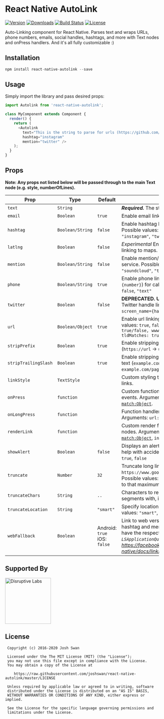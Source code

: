 # React Native AutoLink

[![Version][version-image]][package-url] [![Downloads][downloads-image]][package-url] [![Build Status][build-image]][build-url] [![License][license-image]][license-url]

Auto-Linking component for React Native. Parses text and wraps URLs, phone numbers, emails, social handles, hashtags, and more with Text nodes and onPress handlers. And it's all fully customizable :)

## Installation

```javascript
npm install react-native-autolink --save
```

## Usage

Simply import the library and pass desired props:

```javascript
import Autolink from 'react-native-autolink';

class MyComponent extends Component {
  render() {
    return (
      <Autolink
        text="This is the string to parse for urls (https://github.com/joshswan/react-native-autolink), phone numbers (415-555-5555), emails (josh@example.com), mentions/handles (@twitter), and hashtags (#exciting)"
        hashtag="instagram"
        mention="twitter" />
    );
  }
}
```

## Props

**Note: Any props not listed below will be passed through to the main Text node (e.g. style, numberOfLines).**

| Prop | Type | Default | Description |
| ---- | ---- | ------- | ----------- |
| `text` | `String` | | ***Required.*** The string to parse for links. |
| `email` | `Boolean` | `true` | Enable email linking (`mailto:{email}`). |
| `hashtag` | `Boolean/String` | `false` | Enable hashtag linking to supplied service. Possible values: `false`, `"facebook"`, `"instagram"`, `"twitter"`. |
| `latlng` | `Boolean` | `false` | *Experimental* Enable latitude, longitude linking to maps. |
| `mention` | `Boolean/String` | `false` | Enable mention/handle linking to supplied service. Possible values: `false`, `"instagram"`, `"soundcloud"`, `"twitter"`. |
| `phone` | `Boolean/String` | `true` | Enable phone linking (`tel:{number}`, `sms:{number}`) for calling/texting. Possible values: `false`, `"text"`|
| `twitter` | `Boolean` | `false` | **DEPRECATED. Use `mention` prop.** Enable Twitter handle linking (`twitter://user?screen_name={handle}`). |
| `url` | `Boolean/Object` | `true` | Enable url linking (`https://{url}`). Possible values: `true`, `false`, `{ schemeMatches: true/false, wwwMatches: true/false, tldMatches: true/false }` |
| `stripPrefix` | `Boolean` | `true` | Enable stripping of protocol from link text (`https://url` -> `url`). |
| `stripTrailingSlash` | `Boolean` | `true` | Enable stripping of trailing slashs from link text (`example.com/page/` -> `example.com/page`). |
| `linkStyle` | `TextStyle` | | Custom styling to apply to Text nodes of links. |
| `onPress` | `function` | | Custom function handler for link press events. Arguments: `url:String`, [`match:Object`][match-url]. |
| `onLongPress` | `function` | | Function handler for long press events. Arguments: `url:String`, [`match:Object`][match-url] |
| `renderLink` | `function` | | Custom render function for rendering link nodes. Arguments: `text:String`, [`match:Object`][match-url], `index:Number`. |
| `showAlert` | `Boolean` | `false` | Displays an alert before leaving the app to help with accidental clicks. Possible values: `true`, `false` |
| `truncate` | `Number` | `32` | Truncate long link text for display (e.g. `https://www.google.com/../something.html`). Possible values: `0` to disable, `1+` to truncate to that maximum length. |
| `truncateChars` | `String` | `..` | Characters to replace truncated url segments with, if enabled. |
| `truncateLocation` | `String` | `"smart"` | Specify location of truncation. Possible values: `"smart"`, `"end"`, `"middle"`. |
| `webFallback` | `Boolean` | Android: `true` iOS: `false` | Link to web versions of Instagram/Twitter for hashtag and mention links when users don't have the respective app installed. *Requires `LSApplicationQueriesSchemes` on iOS. See: https://facebook.github.io/react-native/docs/linking.html* |

## Supported By

<a href="https://www.disruptivelabs.io">
  <img src="https://www.disruptivelabs.io/images/logo.png" alt="Disruptive Labs" width="150" />
</a>

## License

```text
 Copyright (c) 2016-2020 Josh Swan

 Licensed under the The MIT License (MIT) (the "License");
 you may not use this file except in compliance with the License.
 You may obtain a copy of the License at

    https://raw.githubusercontent.com/joshswan/react-native-autolink/master/LICENSE

 Unless required by applicable law or agreed to in writing, software
 distributed under the License is distributed on an "AS IS" BASIS,
 WITHOUT WARRANTIES OR CONDITIONS OF ANY KIND, either express or implied.

 See the License for the specific language governing permissions and
 limitations under the License.
```

[build-image]: https://img.shields.io/circleci/build/gh/joshswan/react-native-autolink?style=flat-square
[build-url]: https://circleci.com/gh/joshswan/react-native-autolink
[downloads-image]: https://img.shields.io/npm/dm/react-native-autolink?style=flat-square
[license-image]: https://img.shields.io/npm/l/react-native-autolink?color=blue&style=flat-square
[license-url]: https://github.com/joshswan/react-native-autolink/blob/master/LICENSE
[package-url]: https://www.npmjs.com/package/react-native-autolink
[version-image]: https://img.shields.io/npm/v/react-native-autolink?style=flat-square
[match-url]: http://greg-jacobs.com/Autolinker.js/api/index.html#!/api/Autolinker.match.Match
